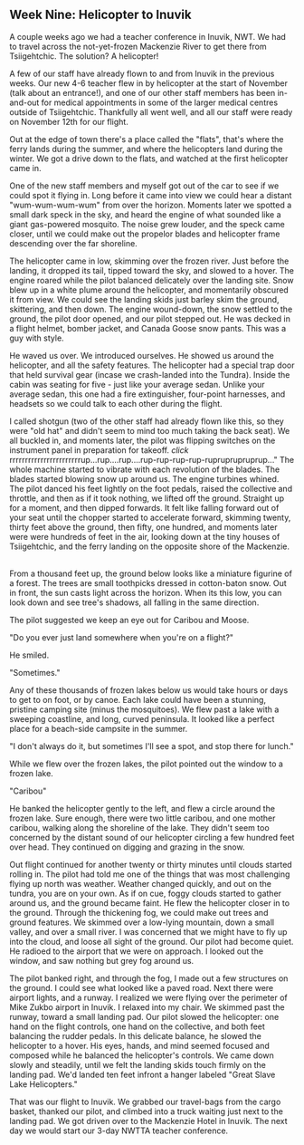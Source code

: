 ## Week Nine: Helicopter to Inuvik

A couple weeks ago we had a teacher conference in Inuvik, NWT. We had to travel across the not-yet-frozen Mackenzie River to get there from Tsiigehtchic. The solution? A helicopter!

A few of our staff have already flown to and from Inuvik in the previous weeks. Our new 4-6 teacher flew in by helicopter at the start of November (talk about an entrance!), and one of our other staff members has been in-and-out for medical appointments in some of the larger medical centres outside of Tsiigehtchic. Thankfully all went well, and all our staff were ready on November 12th for our flight.

Out at the edge of town there's a place called the "flats", that's where the ferry lands during the summer, and where the helicopters land during the winter. We got a drive down to the flats, and watched at the first helicopter came in. 

One of the new staff members and myself got out of the car to see if we could spot it flying in. Long before it came into view we could hear a distant "wum-wum-wum-wum" from over the horizon. Moments later we spotted a small dark speck in the sky, and heard the engine of what sounded like a giant gas-powered mosquito. The noise grew louder, and the speck came closer, until we could make out the propelor blades and helicopter frame descending over the far shoreline. 

The helicopter came in low, skimming over the frozen river. Just before the landing, it dropped its tail, tipped toward the sky, and slowed to a hover. The engine roared while the pilot balanced delicately over the landing site. Snow blew up in a white plume around the helicopter, and momentarily obscured it from view. We could see the landing skids just barley skim the ground, skittering, and then down. The engine wound-down, the snow settled to the ground, the pilot door opened, and our pilot stepped out. He was decked in a flight helmet, bomber jacket, and Canada Goose snow pants. This was a guy with style.

He waved us over. We introduced ourselves. He showed us around the helicopter, and all the safety features. The helicopter had a special trap door that held survival gear (incase we crash-landed into the Tundra). Inside the cabin was seating for five - just like your average sedan. Unlike your average sedan, this one had a fire extinguisher, four-point harnesses, and headsets so we could talk to each other during the flight.

I called shotgun (two of the other staff had already flown like this, so they were "old hat" and didn't seem to mind too much taking the back seat). We all buckled in, and moments later, the pilot was flipping switches on the instrument panel in preparation for takeoff. *click* rrrrrrrrrrrrrrrrrrrrrrrup...rup....rup....rup-rup-rup-rup-rupruprupruprup..." The whole machine started to vibrate with each revolution of the blades. The blades started blowing snow up around us. The engine turbines whined. The pilot danced his feet lightly on the foot pedals, raised the collective and throttle, and then as if it took nothing, we lifted off the ground. Straight up for a moment, and then dipped forwards. It felt like falling forward out of your seat until the chopper started to accelerate forward, skimming twenty, thirty feet above the ground, then fifty, one hundred, and moments later were were hundreds of feet in the air, looking down at the tiny houses of Tsiigehtchic, and the ferry landing on the opposite shore of the Mackenzie.      

From a thousand feet up, the ground below looks like a miniature figurine of a forest. The trees are small toothpicks dressed in cotton-baton snow. Out in front, the sun casts light across the horizon. When its this low, you can look down and see tree's shadows, all falling in the same direction. 

The pilot suggested we keep an eye out for Caribou and Moose. 

"Do you ever just land somewhere when you're on a flight?"

He smiled. 

"Sometimes."

Any of these thousands of frozen lakes below us would take hours or days to get to on foot, or by canoe. Each lake could have been a stunning, pristine camping site (minus the mosquitoes). We flew past a lake with a sweeping coastline, and long, curved peninsula. It looked like a perfect place for a beach-side campsite in the summer. 

"I don't always do it, but sometimes I'll see a spot, and stop there for lunch."

While we flew over the frozen lakes, the pilot pointed out the window to a frozen lake. 

"Caribou"

He banked the helicopter gently to the left, and flew a circle around the frozen lake. Sure enough, there were two little caribou, and one mother caribou, walking along the shoreline of the lake. They didn't seem too concerned by the distant sound of our helicopter circling a few hundred feet over head. They continued on digging and grazing in the snow. 

Out flight continued for another twenty or thirty minutes until clouds started rolling in. The pilot had told me one of the things that was most challenging flying up north was weather. Weather changed quickly, and out on the tundra, you are on your own. As if on cue, foggy clouds started to gather around us, and the ground became faint. He flew the helicopter closer in to the ground. Through the thickening fog, we could make out trees and ground features. We skimmed over a low-lying mountain, down a small valley, and over a small river. I was concerned that we might have to fly up into the cloud, and loose all sight of the ground. Our pilot had become quiet. He radioed to the airport that we were on approach. I looked out the window, and saw nothing but grey fog around us. 

The pilot banked right, and through the fog, I made out a few structures on the ground. I could see what looked like a paved road. Next there were airport lights, and a runway. I realized we were flying over the perimeter of Mike Zukbo airport in Inuvik. I relaxed into my chair. We skimmed past the runway, toward a small landing pad. Our pilot slowed the helicopter: one hand on the flight controls, one hand on the collective, and both feet balancing the rudder pedals. In this delicate balance, he slowed the helicopter to a hover. His eyes, hands, and mind seemed focused and composed while he balanced the helicopter's controls. We came down slowly and steadily, until we felt the landing skids touch firmly on the landing pad. We'd landed ten feet infront a hanger labeled "Great Slave Lake Helicopters."

That was our flight to Inuvik. We grabbed our travel-bags from the cargo basket, thanked our pilot, and climbed into a truck waiting just next to the landing pad. We got driven over to the Mackenzie Hotel in Inuvik. The next day we would start our 3-day NWTTA teacher conference.
